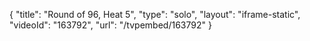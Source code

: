{
    "title": "Round of 96, Heat 5",
    "type": "solo",
    "layout": "iframe-static",
    "videoId": "163792",
    "url": "\/tvpembed\/163792"
}